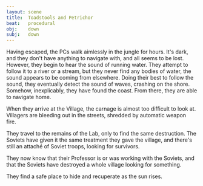 ```yaml
---
layout: scene
title:  Toadstools and Petrichor
beat:   procedural
obj:    down
subj:   down
---
```


Having escaped, the PCs walk aimlessly in the jungle for hours.
It's dark, and they don't have anything to navigate with, and all seems to be lost.
However, they begin to hear the sound of running water.
They attempt to follow it to a river or a stream,
but they never find any bodies of water, the sound appears to be coming from elsewhere.
Doing their best to follow the sound,
they eventually detect the sound of waves, crashing on the shore.
Somehow, inexplicably, they have found the coast.
From there, they are able to navigate home.

When they arrive at the Village, the carnage is almost too difficult to look at.
Villagers are bleeding out in the streets, shredded by automatic weapon fire.

They travel to the remains of the Lab, only to find the same destruction.
The Soviets have given it the same treatment they gave the village,
and there's still an attaché of Soviet troops, looking for survivors.

They now know that their Professor is or was working with the Soviets,
and that the Soviets have destroyed a whole village looking for something.

They find a safe place to hide and recuperate as the sun rises.







